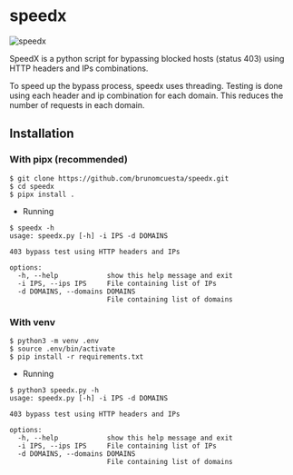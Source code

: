 # speedx

![speedx](https://i.imgur.com/SU29WSn.png)

SpeedX is a python script for bypassing blocked hosts (status 403) using HTTP headers and IPs combinations.

To speed up the bypass process, speedx uses threading. Testing is done using each header and ip combination for each domain. This reduces the number of requests in each domain.

## Installation

### With pipx (recommended)

```
$ git clone https://github.com/brunomcuesta/speedx.git
$ cd speedx
$ pipx install .
```

- Running

```
$ speedx -h                                                                           
usage: speedx.py [-h] -i IPS -d DOMAINS

403 bypass test using HTTP headers and IPs

options:
  -h, --help            show this help message and exit
  -i IPS, --ips IPS     File containing list of IPs
  -d DOMAINS, --domains DOMAINS
                        File containing list of domains
```

### With venv

```
$ python3 -m venv .env
$ source .env/bin/activate
$ pip install -r requirements.txt
```

- Running

```
$ python3 speedx.py -h                                                                           
usage: speedx.py [-h] -i IPS -d DOMAINS

403 bypass test using HTTP headers and IPs

options:
  -h, --help            show this help message and exit
  -i IPS, --ips IPS     File containing list of IPs
  -d DOMAINS, --domains DOMAINS
                        File containing list of domains
```